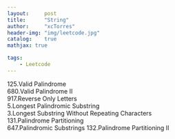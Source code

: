 ```yaml
---
layout:     post
title:      "String"
author:     "xcTorres"
header-img: "img/leetcode.jpg"
catalog:    true
mathjax: true

tags:
    - Leetcode
---    
```

 
125.Valid Palindrome  
680.Valid Palindrome II  
917.Reverse Only Letters  
5.Longest Palindromic Substring  
3.Longest Substring Without Repeating Characters  
131.Palindrome Partitioning  
647.Palindromic Substrings
132.Palindrome Partitioning II
